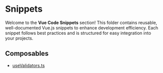 # Snippets

Welcome to the **Vue Code Snippets** section! This folder contains reusable, well-documented Vue.js snippets to enhance development efficiency. Each snippet follows best practices and is structured for easy integration into your projects.

## Composables
- [useValidators.ts](./useValidators.ts)